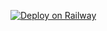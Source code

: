 [![Deploy on Railway](https://railway.app/button.svg)](https://railway.app/template/30Xa3Y?referralCode=kKBYG0)